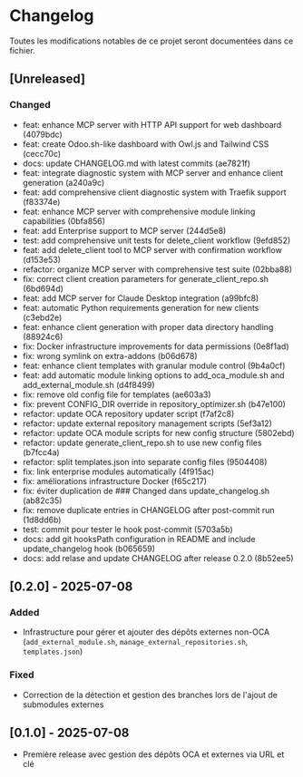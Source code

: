 # Changelog

Toutes les modifications notables de ce projet seront documentées dans ce fichier.

## [Unreleased]
### Changed
- feat: enhance MCP server with HTTP API support for web dashboard (4079bdc)
- feat: create Odoo.sh-like dashboard with Owl.js and Tailwind CSS (cecc70c)
- docs: update CHANGELOG.md with latest commits (ae7821f)
- feat: integrate diagnostic system with MCP server and enhance client generation (a240a9c)
- feat: add comprehensive client diagnostic system with Traefik support (f83374e)
- feat: enhance MCP server with comprehensive module linking capabilities (0bfa856)
- feat: add Enterprise support to MCP server (244d5e8)
- test: add comprehensive unit tests for delete_client workflow (9efd852)
- feat: add delete_client tool to MCP server with confirmation workflow (d153e53)
- refactor: organize MCP server with comprehensive test suite (02bba88)
- fix: correct client creation parameters for generate_client_repo.sh (6bd694d)
- feat: add MCP server for Claude Desktop integration (a99bfc8)
- feat: automatic Python requirements generation for new clients (c3ebd2e)
- feat: enhance client generation with proper data directory handling (88924c6)
- fix: Docker infrastructure improvements for data permissions (0e8f1ad)
- fix: wrong symlink on extra-addons (b06d678)
- feat: enhance client templates with granular module control (9b4a0cf)
- feat: add automatic module linking options to add_oca_module.sh and add_external_module.sh (d4f8499)
- fix: remove old config file for templates (ae603a3)
- fix: prevent CONFIG_DIR override in repository_optimizer.sh (b47e100)
- refactor: update OCA repository updater script (f7af2c8)
- refactor: update external repository management scripts (5ef3a12)
- refactor: update OCA module scripts for new config structure (5802ebd)
- refactor: update generate_client_repo.sh to use new config files (b7fcc4a)
- refactor: split templates.json into separate config files (9504408)
- fix: link enterprise modules automatically (4f915ac)
- fix: améliorations infrastructure Docker (f65c217)
- fix: éviter duplication de ### Changed dans update_changelog.sh (ab82c35)
- fix: remove duplicate entries in CHANGELOG after post-commit run (1d8dd6b)
- test: commit pour tester le hook post-commit (5703a5b)
- docs: add git hooksPath configuration in README and include update_changelog hook (b065659)
- docs: add relase and update CHANGELOG after release 0.2.0 (8b52ee5)

## [0.2.0] - 2025-07-08

### Added

- Infrastructure pour gérer et ajouter des dépôts externes non-OCA (`add_external_module.sh`, `manage_external_repositories.sh`, `templates.json`)

### Fixed

- Correction de la détection et gestion des branches lors de l'ajout de submodules externes

## [0.1.0] - 2025-07-08

- Première release avec gestion des dépôts OCA et externes via URL et clé
